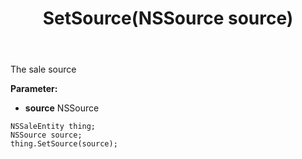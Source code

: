 ﻿---
uid: crmscript_ref_NSSaleEntity_SetSource
title: SetSource(NSSource source)
intellisense: NSSaleEntity.SetSource
keywords: NSSaleEntity, GetSource
so.topic: reference
---

The sale source

**Parameter:** 
 - **source** NSSource

```crmscript
NSSaleEntity thing;
NSSource source;
thing.SetSource(source);
```

